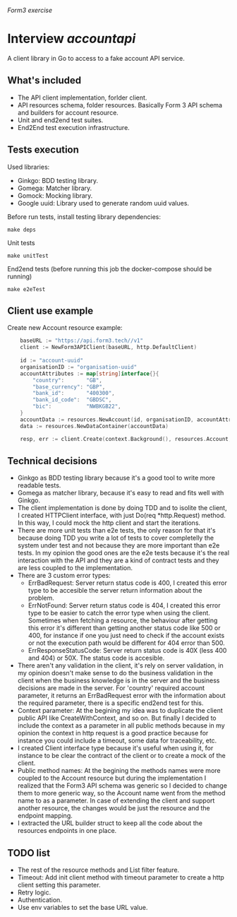 *Form3 exercise*
# Interview *accountapi*

 A client library in Go to access to a fake account API service.
 
## What's included

- The API client implementation, forlder client. 
- API resources schema, folder resources. Basically Form 3 API schema and builders for account resource.
- Unit and end2end test suites.
- End2End test execution infrastructure.

## Tests execution

Used libraries:

- Ginkgo: BDD testing library.
- Gomega: Matcher library.
- Gomock: Mocking library.
- Google uuid: Library used to generate random uuid values.

Before run tests, install testing library dependencies:
```
make deps 
```
Unit tests
```
make unitTest
```
End2end tests (before running this job the docker-compose should be running)
```
make e2eTest
```

## Client use example

Create new Account resource example:

```go
    baseURL := "https://api.form3.tech//v1"
    client := NewForm3APIClient(baseURL, http.DefaultClient)
    
    id := "account-uuid"
    organisationID := "organisation-uuid"
    accountAttributes := map[string]interface{}{
		"country":       "GB",
		"base_currency": "GBP",
		"bank_id":       "400300",
		"bank_id_code":  "GBDSC",
		"bic":           "NWBKGB22",
	}
    accountData := resources.NewAccount(id, organisationID, accountAttributes)
    data := resources.NewDataContainer(accountData)

    resp, err := client.Create(context.Background(), resources.Account, data)
```
## Technical decisions

- Ginkgo as BDD testing library because it's a good tool to write more readable tests.
- Gomega as matcher library, because it's easy to read and fits well with Ginkgo.
- The client implementation is done by doing TDD and to isolite the client, I created HTTPClient interface, with just Do(req *http.Request) method. In this way, I could mock the http client and start the iterations.
- There are more unit tests than e2e tests, the only reason for that it's because doing TDD you write a lot of tests to cover completelly the system under test and not because they are more important than e2e tests. In my opinion the good ones are the e2e tests because it's the real interaction with the API and they are a kind of contract tests and they are less coupled to the implementation.
- There are 3 custom error types:
  - ErrBadRequest: Server return status code is 400, I created this error type to be accesible the server return information about the problem.
  - ErrNotFound: Server return status code is 404, I created this error type to be easier to catch the error type when using the client. Sometimes when fetching a resource, the behaviour after getting this error it's different than getting another status code like 500 or 400, for instance if one you just need to check if the account exists or not the execution path would be different for 404 error than 500.
  - ErrResponseStatusCode: Server return status code is 40X (less 400 and 404) or 50X. The status code is accesible.
- There aren't any validation in the client, it's rely on server validation, in my opinion doesn't make sense to do the business validation in the client when the business knowledge is in the server and the business decisions are made in the server. For 'country' required account parameter, it returns an ErrBadRequest error with the information about the required parameter, there is a specific end2end test for this.
- Context parameter: At the begining my idea was to duplicate the client public API like CreateWithContext, and so on. But finally I decided to include the context as a parameter in all public methods because in my opinion the context in http request is a good practice because for instance you could include a timeout, some data for traceability, etc.
- I created Client interface type because it's useful when using it, for instance to be clear the contract of the client or to create a mock of the client.
- Public method names: At the begining the methods names were more coupled to the Account resource but during the implementation I realized that the Form3 API schema was generic so I decided to change them to more generic way, so the Account name went from the method name to as a parameter. In case of extending the client and support another resource, the changes would be just the resource and the endpoint mapping.
- I extracted the URL builder struct to keep all the code about the resources endpoints in one place.

## TODO list

- The rest of the resource methods and List filter feature.
- Timeout: Add init client method with timeout parameter to create a http client setting this parameter.
- Retry logic.
- Authentication.
- Use env variables to set the base URL value.
